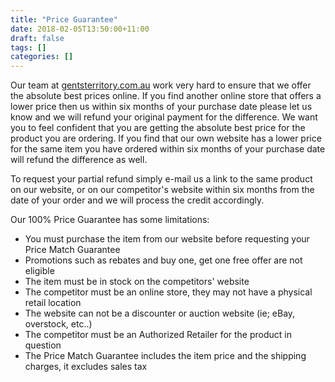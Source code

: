 ```yaml
---
title: "Price Guarantee"
date: 2018-02-05T13:50:00+11:00
draft: false
tags: []
categories: []
---
```



Our team at [gentsterritory.com.au](http://gentsterritory.com.au) work very hard to ensure that we offer the absolute best prices online.  If you find another online store that offers a lower price then us within six months of your purchase date please let us know and we will refund your original payment for the difference.  We want you to feel confident that you are getting the absolute best price for the product you are ordering.  If you find that our own website has a lower price for the same item you have ordered within six months of your purchase date will refund the difference as well.

To request your partial refund simply e-mail us a link to the same product on our website, or on our competitor's website within six months from the date of your order and we will process the credit accordingly.

Our 100% Price Guarantee has some limitations:

* You must purchase the item from our website before requesting your Price Match Guarantee
* Promotions such as rebates and buy one, get one free offer are not eligible
* The item must be in stock on the competitors' website
* The competitor must be an online store, they may not have a physical retail location
* The website can not be a discounter or auction website (ie; eBay, overstock, etc..)
* The competitor must be an Authorized Retailer for the product in question
* The Price Match Guarantee includes the item price and the shipping charges, it excludes sales tax
